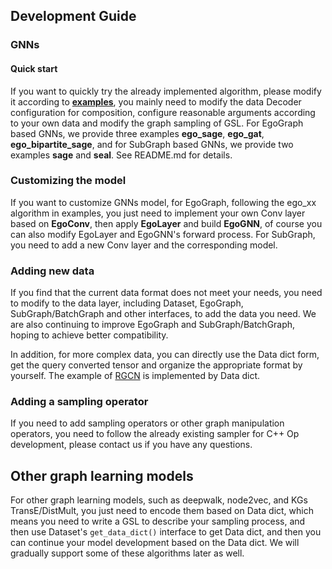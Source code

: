 ## Development Guide

### GNNs
#### Quick start
If you want to quickly try the already implemented algorithm, please modify it according to [**examples**](https://github.com/alibaba/graph-learn/tree/master/examples/tf), you mainly need to modify the data Decoder configuration for composition, configure reasonable arguments according to your own data and modify the graph sampling of GSL.  For EgoGraph based GNNs, we provide three examples **ego_sage**, **ego_gat**, **ego_bipartite_sage**, and for SubGraph based GNNs, we provide two examples **sage** and **seal**. See README.md for details.
​

### Customizing the model
If you want to customize GNNs model, for EgoGraph, following the ego_xx algorithm in examples, you just need to implement your own Conv layer based on **EgoConv**, then apply **EgoLayer** and build **EgoGNN**, of course you can also modify EgoLayer and EgoGNN's forward process.
For SubGraph, you need to add a new Conv layer and the corresponding model.
​

### Adding new data
If you find that the current data format does not meet your needs, you need to modify to the data layer, including Dataset, EgoGraph, SubGraph/BatchGraph and other interfaces, to add the data you need. We are also continuing to improve EgoGraph and SubGraph/BatchGraph, hoping to achieve better compatibility.

In addition, for more complex data, you can directly use the Data dict form, get the query converted tensor and organize the appropriate format by yourself. The example of [RGCN](https://github.com/alibaba/graph-learn/tree/master/examples/tf/ego_rgcn) is implemented by Data dict.
​
### Adding a sampling operator
If you need to add sampling operators or other graph manipulation operators, you need to follow the already existing sampler for C++ Op development, please contact us if you have any questions.

## Other graph learning models

For other graph learning models, such as deepwalk, node2vec, and KGs TransE/DistMult, you just need to encode them based on Data dict, which means you need to write a GSL to describe your sampling process, and then use Dataset's `get_data_dict()` interface to get Data dict, and then you can continue your model development based on the Data dict. We will gradually support some of these algorithms later as well.
​
